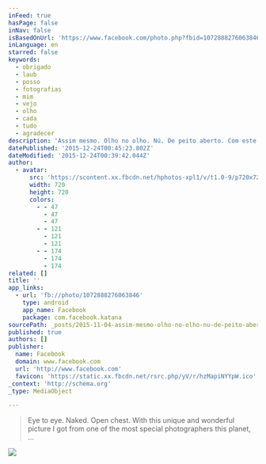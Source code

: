 ```yaml
---
inFeed: true
hasPage: false
inNav: false
isBasedOnUrl: 'https://www.facebook.com/photo.php?fbid=1072888276063846&set=a.390531347632879.96667.100000280510746&type=3'
inLanguage: en
starred: false
keywords:
  - obrigado
  - laub
  - posso
  - fotografias
  - mim
  - vejo
  - olho
  - cada
  - tudo
  - agradecer
description: 'Assim mesmo. Olho no olho. Nú. De peito aberto. Com este retrato único e maravilhoso que ganhei de um dos fotógrafos mais especiais deste planeta, o...'
datePublished: '2015-12-24T00:45:23.802Z'
dateModified: '2015-12-24T00:39:42.044Z'
author:
  - avatar:
      src: 'https://scontent.xx.fbcdn.net/hphotos-xpl1/v/t1.0-9/p720x720/12196359_1072888276063846_5338646098667650160_n.jpg?oh=a5144e0553c773104adc531398b2b316&oe=56B67FC9'
      width: 720
      height: 720
      colors:
        - - 47
          - 47
          - 47
        - - 121
          - 121
          - 121
        - - 174
          - 174
          - 174
related: []
title: ''
app_links:
  - url: 'fb://photo/1072888276063846'
    type: android
    app_name: Facebook
    package: com.facebook.katana
sourcePath: _posts/2015-11-04-assim-mesmo-olho-no-olho-nu-de-peito-aberto-com-este-ret.md
published: true
authors: []
publisher:
  name: Facebook
  domain: www.facebook.com
  url: 'http://www.facebook.com'
  favicon: 'https://static.xx.fbcdn.net/rsrc.php/yV/r/hzMapiNYYpW.ico'
_context: 'http://schema.org'
_type: MediaObject

---
```

> Eye to eye. Naked. Open chest. With this unique and wonderful picture I got from one of the most special photographers this planet, ...

![](https://the-grid-user-content.s3-us-west-2.amazonaws.com/e955e11a-3591-43e4-8cc6-99adcff9ed11.jpg)